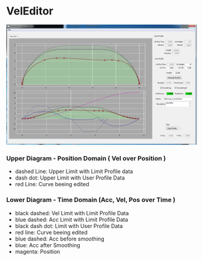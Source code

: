 

# VelEditor

![Screen](https://github.com/wiredworks/wiredworks_winches/blob/master/Pictures/VelEditorOverview.png)

### Upper Diagram - Position Domain ( Vel over Position )
* dashed Line: Upper Limit with Limit Profile data
* dash dot: Upper Limit with User Profile Data
* red Line: Curve beeing edited

### Lower Diagram - Time Domain (Acc, Vel, Pos over Time )
* black dashed: Vel Limit with Limit Profile Data
* blue dashed:  Acc Limit with Limit Profile Data
* black dash dot: Limit with User Profile Data
* red line: Curve beeing edited
* blue dashed: Acc before smoothing
* blue: Acc after Smoothing
* magenta: Position

